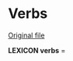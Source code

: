 # Verbs
[Original file](https://github.com/giellalt/lang-vep/blob/main/src/fst/stems/verbs.lexc)

**LEXICON verbs** = 

